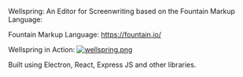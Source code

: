 Wellspring: An Editor for Screenwriting based on the Fountain Markup Language:

Fountain Markup Language: https://fountain.io/

Wellspring in Action: [![wellspring.png](https://s33.postimg.cc/o1tkqn29b/wellspring.png)](https://postimg.cc/image/vuk8im88b/)

Built using Electron, React, Express JS and other libraries.
